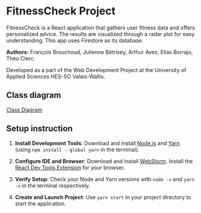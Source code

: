 # FitnessCheck Project
FitnessCheck is a React application that gathers user fitness data and offers personalized advice. The results are visualized through a radar plot for easy understanding. This app uses Firestore as its database.

**Authors:** François Brouchoud, Julienne Bétrisey, Arthur Avez, Elias Borrajo, Théo Clerc.

Developed as a part of the Web Development Project at the University of Applied Sciences HES-SO Valais-Wallis.

## Class diagram

[Class Diagram](./src/ClassDiagram.jpg)

## Setup instruction
 
  1. **Install Development Tools**: Download and install [Node.js](https://nodejs.org) and [Yarn](https://yarnpkg.com/) (using `npm install --global yarn` in the terminal).
  
  2. **Configure IDE and Browser**: Download and install [WebStorm](https://www.jetbrains.com/webstorm/download). Install the [React Dev Tools Extension](https://fb.me/react-devtools) for your browser.
  
  3. **Verify Setup**: Check your Node and Yarn versions with `node -v` and `yarn -v` in the terminal respectively.
  
  4. **Create and Launch Project**: Use `yarn start` in your project directory to start the application.


